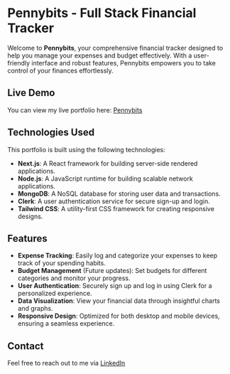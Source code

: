 # Pennybits - Full Stack Financial Tracker

Welcome to **Pennybits**, your comprehensive financial tracker designed to help you manage your expenses and budget effectively. With a user-friendly interface and robust features, Pennybits empowers you to take control of your finances effortlessly.

## Live Demo

You can view my live portfolio here: [Pennybits](https://pennybits.vercel.app/)

## Technologies Used

This portfolio is built using the following technologies:

- **Next.js**: A React framework for building server-side rendered applications.
- **Node.js**: A JavaScript runtime for building scalable network applications.
- **MongoDB**: A NoSQL database for storing user data and transactions.
- **Clerk**: A user authentication service for secure sign-up and login.
- **Tailwind CSS**: A utility-first CSS framework for creating responsive designs.

## Features

- **Expense Tracking**: Easily log and categorize your expenses to keep track of your spending habits.
- **Budget Management** (Future updates): Set budgets for different categories and monitor your progress.
- **User Authentication**: Securely sign up and log in using Clerk for a personalized experience.
- **Data Visualization**: View your financial data through insightful charts and graphs.
- **Responsive Design**: Optimized for both desktop and mobile devices, ensuring a seamless experience.

## Contact

Feel free to reach out to me via [LinkedIn](https://www.linkedin.com/in/jason-edward-salim/)
